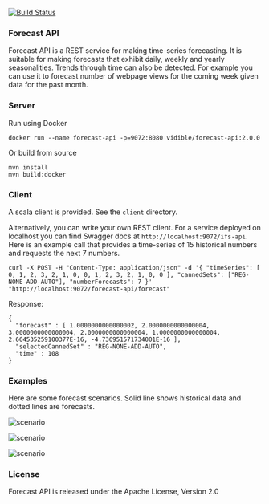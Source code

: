 [![Build Status](https://travis-ci.org/vidible/aol-on-forecast.svg?branch=master)](https://travis-ci.org/vidible/aol-on-forecast)

### Forecast API

Forecast API is a REST service for making time-series forecasting. 
It is suitable for making forecasts that exhibit daily, weekly and yearly
seasonalities. Trends through time can also be detected. For example you 
can use it to forecast number of webpage views for the coming week given 
data for the past month.

### Server

Run using Docker

    docker run --name forecast-api -p=9072:8080 vidible/forecast-api:2.0.0

Or build from source

    mvn install
    mvn build:docker

### Client

A scala client is provided. See the `client` directory.

Alternatively, you can write your own REST client. For a service deployed on 
localhost you can find Swagger docs at `http://localhost:9072/ifs-api`. Here 
is an example call that provides a time-series of 15 historical numbers and
requests the next 7 numbers.

    curl -X POST -H "Content-Type: application/json" -d '{ "timeSeries": [ 0, 1, 2, 3, 2, 1, 0, 0, 1, 2, 3, 2, 1, 0, 0 ], "cannedSets": ["REG-NONE-ADD-AUTO"], "numberForecasts": 7 }' "http://localhost:9072/forecast-api/forecast"

Response:

    {
      "forecast" : [ 1.0000000000000002, 2.0000000000000004, 3.0000000000000004, 2.0000000000000004, 1.0000000000000004, 2.664535259100377E-16, -4.736951571734001E-16 ],
      "selectedCannedSet" : "REG-NONE-ADD-AUTO",
      "time" : 108
    }

### Examples

Here are some forecast scenarios. Solid line shows historical data and dotted lines are forecasts. 

![scenario](https://github.com/vidible/aol-on-forecast/blob/master/client/src/test/resources/forecast-client/daily-seasonal/plot-raw-and-actual.png)

![scenario](https://github.com/vidible/aol-on-forecast/blob/master/client/src/test/resources/forecast-client/daily-seasonal-with-trend/plot-raw-and-actual.png)

![scenario](https://github.com/vidible/aol-on-forecast/blob/master/client/src/test/resources/forecast-client/real-data-video-view-supply-with-trend/plot-raw-and-actual.png)

### License
Forecast API is released under the Apache License, Version 2.0

